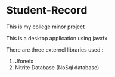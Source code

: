 # Student-Record
This is my college minor project

This is a desktop application using javafx.

There are three externel libraries used :
1. Jfoneix
2. Nitrite Database (NoSql database)

